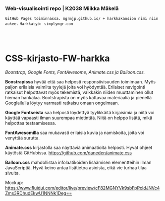 ### Web-visualisointi repo | K2038 Miikka Mäkelä

`GitHub Pages toiminnassa. mgrmjp.github.io/ + harkkakansion nimi niin aukee.`
`Harkkatyö: simplymgr.com`

<br> <br>

# CSS-kirjasto-FW-harkka
*Bootstrap, Google Fonts, FontAwesome, Animate.css ja Balloon.css.*  
  
**Boostrapissa** hyvää että saa helposti responsiivisuuden toimimaan. Myös paljon erilaisia valmiita tyylejä joita voi hyödyntää. Erilaiset navigointi ratkaisut helpottavat myös tekemistä, vaikkakin niiden muuttaminen ollut hieman hankalaa. Bootstrapista on myös kattavaa materiaalia ja pienellä Googlailulla löytyy varmasti ratkaisu omaan ongelmaan.  
  
**Google Fontseista** saa helposti löydettyä tyylikkäitä kirjaisimia ja niitä voi käyttää vapaasti ilman suurempaa mietintää. Niitä on helppo lisätä, mikä helpottaa testaamisessa.
  
**FontAwesomilla** saa mukavasti erilaisia kuvia ja namiskoita, joita voi venyttää surutta.
  
**Animate.css** kirjastolla saa näyttäviä animaatioita helposti. Hyvät ohjeet käytöstä GitHubissa. https://github.com/daneden/animate.css
  
**Balloon.css** mahdollistaa infolaatikoiden lisäämisen elementteihin ilman JavaScriptiä. Hyvä keino antaa lisätietoa asioista, eikä vie turhaa tilaa sivulta.
  
Mockup: https://www.fluidui.com/editor/live/preview/cF82MGNYVk9sbFpPcldJNVc4Zms3RDhudEkwU1NNNk1Deg==

